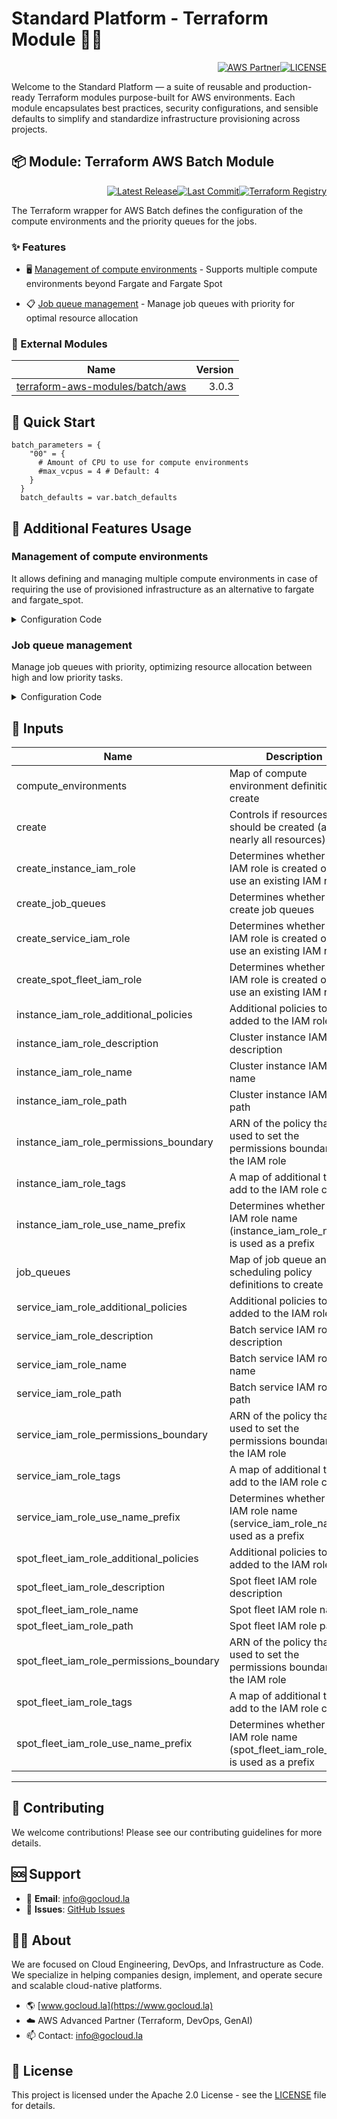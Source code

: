 # Standard Platform - Terraform Module 🚀🚀
<p align="right"><a href="https://partners.amazonaws.com/partners/0018a00001hHve4AAC/GoCloud"><img src="https://img.shields.io/badge/AWS%20Partner-Advanced-orange?style=for-the-badge&logo=amazonaws&logoColor=white" alt="AWS Partner"/></a><a href="LICENSE"><img src="https://img.shields.io/badge/License-Apache%202.0-green?style=for-the-badge&logo=apache&logoColor=white" alt="LICENSE"/></a></p>

Welcome to the Standard Platform — a suite of reusable and production-ready Terraform modules purpose-built for AWS environments.
Each module encapsulates best practices, security configurations, and sensible defaults to simplify and standardize infrastructure provisioning across projects.

## 📦 Module: Terraform AWS Batch Module
<p align="right"><a href="https://github.com/gocloudLa/terraform-aws-wrapper-batch/releases/latest"><img src="https://img.shields.io/github/v/release/gocloudLa/terraform-aws-wrapper-batch.svg?style=for-the-badge" alt="Latest Release"/></a><a href=""><img src="https://img.shields.io/github/last-commit/gocloudLa/terraform-aws-wrapper-batch.svg?style=for-the-badge" alt="Last Commit"/></a><a href="https://registry.terraform.io/modules/gocloudLa/wrapper-batch/aws"><img src="https://img.shields.io/badge/Terraform-Registry-7B42BC?style=for-the-badge&logo=terraform&logoColor=white" alt="Terraform Registry"/></a></p>
The Terraform wrapper for AWS Batch defines the configuration of the compute environments and the priority queues for the jobs.

### ✨ Features

- 🖥️ [Management of compute environments](#management-of-compute-environments) - Supports multiple compute environments beyond Fargate and Fargate Spot

- 📋 [Job queue management](#job-queue-management) - Manage job queues with priority for optimal resource allocation



### 🔗 External Modules
| Name | Version |
|------|------:|
| <a href="https://github.com/terraform-aws-modules/terraform-aws-batch" target="_blank">terraform-aws-modules/batch/aws</a> | 3.0.3 |



## 🚀 Quick Start
```hcl
batch_parameters = {
    "00" = {
      # Amount of CPU to use for compute environments
      #max_vcpus = 4 # Default: 4
    }
  }
  batch_defaults = var.batch_defaults
```


## 🔧 Additional Features Usage

### Management of compute environments
It allows defining and managing multiple compute environments in case of requiring the use of provisioned infrastructure as an alternative to fargate and fargate_spot.


<details><summary>Configuration Code</summary>

```hcl
fargate = {
        name_prefix = "${local.common_name}-${each.key}-fargate"

        compute_resources = {
          type      = "FARGATE"
          max_vcpus = try(each.value.max_vcpus, 4)

          security_group_ids = [data.aws_security_group.default[each.key].id]
          subnets            = data.aws_subnets.this[each.key].ids
        }
      }

      fargate_spot = {
        name_prefix = "${local.common_name}-${each.key}-fargate_spot"

        compute_resources = {
          type      = "FARGATE_SPOT"
          max_vcpus = try(each.value.max_vcpus, 4)

          security_group_ids = [data.aws_security_group.default[each.key].id]
          subnets            = data.aws_subnets.this[each.key].ids
        }
      }
```


</details>


### Job queue management
Manage job queues with priority, optimizing resource allocation between high and low priority tasks.


<details><summary>Configuration Code</summary>

```hcl
low_priority = {
      name     = "${local.common_name}-${each.key}-LowPriorityFargate"
      state    = "ENABLED"
      priority = 1

      tags = {
        JobQueue = "Low priority job queue"
      }
    }

    high_priority = {
      name     = "${local.common_name}-${each.key}-HighPriorityFargate"
      state    = "ENABLED"
      priority = 99

      fair_share_policy = {
        compute_reservation = 1
        share_decay_seconds = 3600

        share_distribution = [{
          share_identifier = "A1*"
          weight_factor    = 0.1
          }, {
          share_identifier = "A2"
          weight_factor    = 0.2
        }]
      }

      tags = {
        JobQueue = "High priority job queue"
      }
    }
```


</details>




## 📑 Inputs
| Name                                     | Description                                                                         | Type     | Default | Required |
| ---------------------------------------- | ----------------------------------------------------------------------------------- | -------- | ------- | -------- |
| compute_environments                     | Map of compute environment definitions to create                                    | `any`    | `{}`    | no       |
| create                                   | Controls if resources should be created (affects nearly all resources)              | `bool`   | `true`  | no       |
| create_instance_iam_role                 | Determines whether an IAM role is created or to use an existing IAM role            | `bool`   | `true`  | no       |
| create_job_queues                        | Determines whether to create job queues                                             | `bool`   | `true`  | no       |
| create_service_iam_role                  | Determines whether an IAM role is created or to use an existing IAM role            | `bool`   | `true`  | no       |
| create_spot_fleet_iam_role               | Determines whether an IAM role is created or to use an existing IAM role            | `bool`   | `false` | no       |
| instance_iam_role_additional_policies    | Additional policies to be added to the IAM role                                     | `map`    | `{}`    | no       |
| instance_iam_role_description            | Cluster instance IAM role description                                               | `string` | `null`  | no       |
| instance_iam_role_name                   | Cluster instance IAM role name                                                      | `string` | `null`  | no       |
| instance_iam_role_path                   | Cluster instance IAM role path                                                      | `string` | `null`  | no       |
| instance_iam_role_permissions_boundary   | ARN of the policy that is used to set the permissions boundary for the IAM role     | `string` | `null`  | no       |
| instance_iam_role_tags                   | A map of additional tags to add to the IAM role created                             | `map`    | `{}`    | no       |
| instance_iam_role_use_name_prefix        | Determines whether the IAM role name (instance_iam_role_name) is used as a prefix   | `string` | `true`  | no       |
| job_queues                               | Map of job queue and scheduling policy definitions to create                        | `any`    | `{}`    | no       |
| service_iam_role_additional_policies     | Additional policies to be added to the IAM role                                     | `map`    | `{}`    | no       |
| service_iam_role_description             | Batch service IAM role description                                                  | `string` | `null`  | no       |
| service_iam_role_name                    | Batch service IAM role name                                                         | `string` | `null`  | no       |
| service_iam_role_path                    | Batch service IAM role path                                                         | `string` | `null`  | no       |
| service_iam_role_permissions_boundary    | ARN of the policy that is used to set the permissions boundary for the IAM role     | `string` | `null`  | no       |
| service_iam_role_tags                    | A map of additional tags to add to the IAM role created                             | `map`    | `{}`    | no       |
| service_iam_role_use_name_prefix         | Determines whether the IAM role name (service_iam_role_name) is used as a prefix    | `bool`   | `true`  | no       |
| spot_fleet_iam_role_additional_policies  | Additional policies to be added to the IAM role                                     | `list`   | `{}`    | no       |
| spot_fleet_iam_role_description          | Spot fleet IAM role description                                                     | `string` | `null`  | no       |
| spot_fleet_iam_role_name                 | Spot fleet IAM role name                                                            | `string` | `null`  | no       |
| spot_fleet_iam_role_path                 | Spot fleet IAM role path                                                            | `string` | `null`  | no       |
| spot_fleet_iam_role_permissions_boundary | ARN of the policy that is used to set the permissions boundary for the IAM role     | `string` | `null`  | no       |
| spot_fleet_iam_role_tags                 | A map of additional tags to add to the IAM role created                             | `map`    | `{}`    | no       |
| spot_fleet_iam_role_use_name_prefix      | Determines whether the IAM role name (spot_fleet_iam_role_name) is used as a prefix | `bool`   | `true`  | no       |








---

## 🤝 Contributing
We welcome contributions! Please see our contributing guidelines for more details.

## 🆘 Support
- 📧 **Email**: info@gocloud.la
- 🐛 **Issues**: [GitHub Issues](https://github.com/gocloudLa/issues)

## 🧑‍💻 About
We are focused on Cloud Engineering, DevOps, and Infrastructure as Code.
We specialize in helping companies design, implement, and operate secure and scalable cloud-native platforms.
- 🌎 [www.gocloud.la](https://www.gocloud.la)
- ☁️ AWS Advanced Partner (Terraform, DevOps, GenAI)
- 📫 Contact: info@gocloud.la

## 📄 License
This project is licensed under the Apache 2.0 License - see the [LICENSE](LICENSE) file for details. 